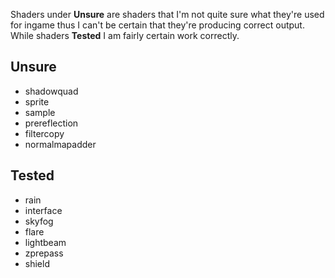 Shaders under __Unsure__ are shaders that I'm not quite sure what they're used for 
ingame thus I can't be certain that they're producing correct output. While shaders 
__Tested__ I am fairly certain work correctly.

## Unsure
* shadowquad
* sprite
* sample
* prereflection
* filtercopy
* normalmapadder

## Tested
* rain
* interface
* skyfog
* flare
* lightbeam
* zprepass
* shield
